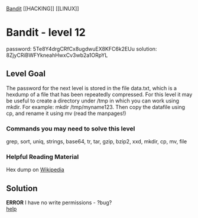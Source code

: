 [Bandit](Bandit.md)     [[HACKING]]     [[LINUX]]

# Bandit - level 12

password: 5Te8Y4drgCRfCx8ugdwuEX8KFC6k2EUu
solution: 8ZjyCRiBWFYkneahHwxCv3wb2a1ORpYL 

## Level Goal

The password for the next level is stored in the file data.txt, which is a
hexdump of a file that has been repeatedly compressed. For this level it may be
useful to create a directory under /tmp in which you can work using mkdir. For
example: mkdir /tmp/myname123. Then copy the datafile using cp, and rename it
using mv (read the manpages!)

### Commands you may need to solve this level
grep, sort, uniq, strings, base64, tr, tar, gzip, bzip2, xxd, mkdir, cp, mv,
file

### Helpful Reading Material
Hex dump on [Wikipedia](https://en.wikipedia.org/wiki/Hex_dump)

## Solution
**ERROR**
I have no write permissions - ?bug?  
[help](https://medium.com/secttp/overthewire-bandit-level-12-439f655f6fd5)  


